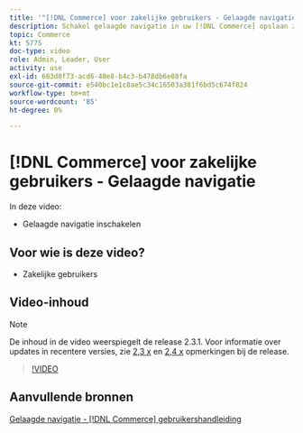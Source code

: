 ```yaml
---
title: '"[!DNL Commerce] voor zakelijke gebruikers - Gelaagde navigatie"'
description: Schakel gelaagde navigatie in uw [!DNL Commerce] opslaan zodat klanten producten gemakkelijk en snel kunnen vinden.
topic: Commerce
kt: 5775
doc-type: video
role: Admin, Leader, User
activity: use
exl-id: 683d8f73-acd6-48e8-b4c3-b478db6e88fa
source-git-commit: e540bc1e1c8ae5c34c16503a381f6bd5c674f824
workflow-type: tm+mt
source-wordcount: '85'
ht-degree: 0%

---
```


# [!DNL Commerce] voor zakelijke gebruikers - Gelaagde navigatie

In deze video:

- Gelaagde navigatie inschakelen

## Voor wie is deze video?

- Zakelijke gebruikers

## Video-inhoud

>[!NOTE]
>
>De inhoud in de video weerspiegelt de release 2.3.1. Voor informatie over updates in recentere versies, zie [ 2,3 x](https://devdocs.magento.com/guides/v2.3/release-notes/bk-release-notes.html) en [2,4 x](https://devdocs.magento.com/guides/v2.4/release-notes/bk-release-notes.html) opmerkingen bij de release.

>[!VIDEO](https://video.tv.adobe.com/v/36186?quality=12&learn=on)

## Aanvullende bronnen

[Gelaagde navigatie - [!DNL Commerce] gebruikershandleiding](https://docs.magento.com/user-guide/catalog/navigation-layered.html)
